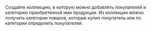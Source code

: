 Создайте коллекцию, в которую можно добавлять покупателей и категорию приобретенной ими продукции. Из коллекции можно получать категории товаров, которые купил покупатель или по категории определить покупателей. 
